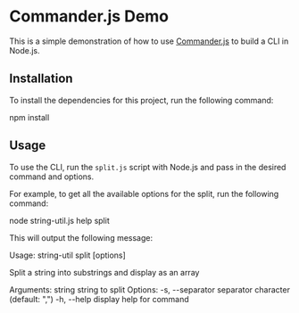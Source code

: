 # Commander.js Demo

This is a simple demonstration of how to use [Commander.js](https://github.com/tj/commander.js) to build a CLI in Node.js.

## Installation

To install the dependencies for this project, run the following command:

npm install

## Usage

To use the CLI, run the `split.js` script with Node.js and pass in the desired command and options.

For example, to get all the available options for the split, run the following command:

node string-util.js help split

This will output the following message:

Usage: string-util split [options] <string>

Split a string into substrings and display as an array

Arguments:
  string                  string to split
Options:
  -s, --separator <char>  separator character (default: ",")
  -h, --help              display help for command




